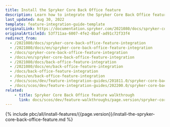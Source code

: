 ```yaml
---
title: Install the Spryker Core Back Office feature
description: Learn how to integrate the Spryker Core Back Office feature into a Spryker project.
last_updated: Aug 30, 2022
template: feature-integration-guide-template
originalLink: https://documentation.spryker.com/2021080/docs/spryker-core-back-office-feature-integration
originalArticleId: 53f711aa-6007-4fe2-8baf-ad91c72f33f4
redirect_from:
  - /2021080/docs/spryker-core-back-office-feature-integration
  - /2021080/docs/en/spryker-core-back-office-feature-integration
  - /docs/spryker-core-back-office-feature-integration
  - /docs/en/spryker-core-back-office-feature-integration
  - /2021080/docs/back-office-feature-integration
  - /2021080/docs/en/back-office-feature-integration
  - /docs/back-office-feature-integration
  - /docs/en/back-office-feature-integration
  - /docs/scos/dev/feature-integration-guides/201811.0/spryker-core-back-office-feature-integration.html
  - /docs/scos/dev/feature-integration-guides/202200.0/spryker-core-back-office-feature-integration.html
related:
    - title: Spryker Core Back Office feature walkthrough
      link: docs/scos/dev/feature-walkthroughs/page.version/spryker-core-back-office-feature-walkthrough/spryker-core-back-office-feature-walkthrough.html
---
```


{% include pbc/all/install-features/{{page.version}}/install-the-spryker-core-back-office-feature.md %} <!-- To edit, see /_includes/pbc/all/install-features/202304.0/install-the-spryker-core-back-office-feature.md -->
